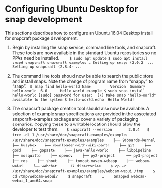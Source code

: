 # Configuring Ubuntu Desktop for snap development

This sections describes how to configure an Ubuntu 16.04 Desktop install for snapcraft package development. 

1. Begin by installing the snap service, command line tools, and snapcraft. These tools are now available in the standard Ubuntu repositories so no PPAs need be installed.
`   
$ sudo apt update
    $ sudo apt install snapd snapcraft snapcraft-examples
    …
    Setting up snapd (2.0.2) ...
    Setting up snapcraft (2.8.4) ...`

2. The command line tools should now be able to search the public store and install snaps. Note the change of program name from “snappy” to “snap”.
`
    $ snap find hello-world
    Name         Version  Summary
    hello-world  6.0      Hello world example
    $ sudo snap install hello-world
    [sudo] password for user: 
    [\] Make snap "hello-world" available to the system
    $ hello-world.echo 
    Hello World!`

3. The snapcraft package creation tool should also now be available. A selection of example snap specifications are provided in the associated snapcraft-examples package and cover a variety of packaging scenarios. Copying these to a writable location should allow the developer to test them.
`    $ snapcraft --version    `
`    2.8.4`
`    $ tree -dL 1 /usr/share/doc/snapcraft-examples/examples `
`    /usr/share/doc/snapcraft-examples/examples  `
`    ├── 96boards-kernel `
`    ├── busybox `
`    ├── downloader-with-wiki-parts `
`    ├── git`
`    ├── godd`
`    ├── gopaste`
`    ├── java-hello-world`
`    ├── libpipeline`
`    ├── mosquitto`
`    ├── opencv`
`    ├── py2-project`
`    ├── py3-project`
`    ├── ros`
`    ├── shout`
`    ├── tomcat-maven-webapp`
`    ├── webcam-webui`
`    └── webchat`
` `
`    17 directories`
`    $ cp -r /usr/share/doc/snapcraft-examples/examples/webcam-webui /tmp`
`    $ cd /tmp/webcam-webui/`
`    $ snapcraft`
`    …`
`    Snapped webcam-webui_1_amd64.snap`


